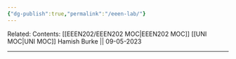 ```yaml
---
{"dg-publish":true,"permalink":"/eeen-lab/"}
---
```


Related: 
Contents: [[EEEN202/EEEN202 MOC\|EEEN202 MOC]]
[[UNI MOC\|UNI MOC]]
Hamish Burke || 09-05-2023
***

# 